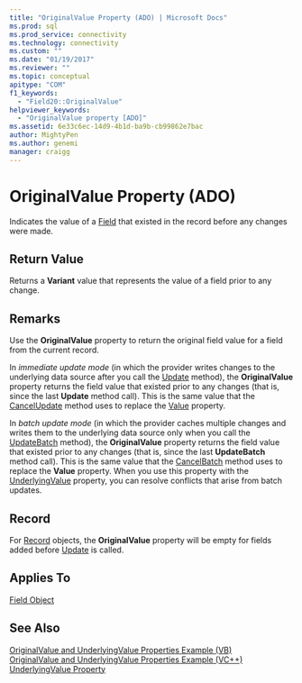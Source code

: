 ```yaml
---
title: "OriginalValue Property (ADO) | Microsoft Docs"
ms.prod: sql
ms.prod_service: connectivity
ms.technology: connectivity
ms.custom: ""
ms.date: "01/19/2017"
ms.reviewer: ""
ms.topic: conceptual
apitype: "COM"
f1_keywords: 
  - "Field20::OriginalValue"
helpviewer_keywords: 
  - "OriginalValue property [ADO]"
ms.assetid: 6e33c6ec-14d9-4b1d-ba9b-cb99862e7bac
author: MightyPen
ms.author: genemi
manager: craigg
---
```

# OriginalValue Property (ADO)
Indicates the value of a [Field](../../../ado/reference/ado-api/field-object.md) that existed in the record before any changes were made.  
  
## Return Value  
 Returns a **Variant** value that represents the value of a field prior to any change.  
  
## Remarks  
 Use the **OriginalValue** property to return the original field value for a field from the current record.  
  
 In *immediate update mode* (in which the provider writes changes to the underlying data source after you call the [Update](../../../ado/reference/ado-api/update-method.md) method), the **OriginalValue** property returns the field value that existed prior to any changes (that is, since the last **Update** method call). This is the same value that the [CancelUpdate](../../../ado/reference/ado-api/cancelupdate-method-ado.md) method uses to replace the [Value](../../../ado/reference/ado-api/value-property-ado.md) property.  
  
 In *batch update mode* (in which the provider caches multiple changes and writes them to the underlying data source only when you call the [UpdateBatch](../../../ado/reference/ado-api/updatebatch-method.md) method), the **OriginalValue** property returns the field value that existed prior to any changes (that is, since the last **UpdateBatch** method call). This is the same value that the [CancelBatch](../../../ado/reference/ado-api/cancelbatch-method-ado.md) method uses to replace the **Value** property. When you use this property with the [UnderlyingValue](../../../ado/reference/ado-api/underlyingvalue-property.md) property, you can resolve conflicts that arise from batch updates.  
  
## Record  
 For [Record](../../../ado/reference/ado-api/record-object-ado.md) objects, the **OriginalValue** property will be empty for fields added before [Update](../../../ado/reference/ado-api/update-method.md) is called.  
  
## Applies To  
 [Field Object](../../../ado/reference/ado-api/field-object.md)  
  
## See Also  
 [OriginalValue and UnderlyingValue Properties Example (VB)](../../../ado/reference/ado-api/originalvalue-and-underlyingvalue-properties-example-vb.md)   
 [OriginalValue and UnderlyingValue Properties Example (VC++)](../../../ado/reference/ado-api/originalvalue-and-underlyingvalue-properties-example-vc.md)   
 [UnderlyingValue Property](../../../ado/reference/ado-api/underlyingvalue-property.md)

